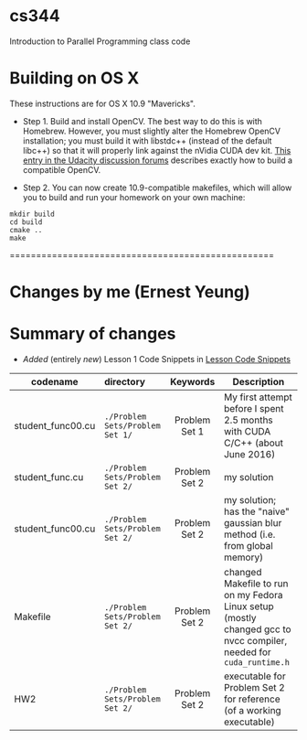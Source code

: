 cs344
=====

Introduction to Parallel Programming class code

# Building on OS X

These instructions are for OS X 10.9 "Mavericks".

* Step 1. Build and install OpenCV. The best way to do this is with
Homebrew. However, you must slightly alter the Homebrew OpenCV
installation; you must build it with libstdc++ (instead of the default
libc++) so that it will properly link against the nVidia CUDA dev kit. 
[This entry in the Udacity discussion forums](http://forums.udacity.com/questions/100132476/cuda-55-opencv-247-os-x-maverick-it-doesnt-work) describes exactly how to build a compatible OpenCV.

* Step 2. You can now create 10.9-compatible makefiles, which will allow you to
build and run your homework on your own machine:
```
mkdir build
cd build
cmake ..
make
```

==================================================

Changes by me (Ernest Yeung)
==================================================

# Summary of changes

- *Added* (entirely *new*) Lesson 1 Code Snippets in [Lesson Code Snippets](https://github.com/ernestyalumni/cs344/tree/master/Lesson%20Code%20Snippets)


| codename          | directory                      | Keywords      | Description |
| ----------------- | :----------------------------- | :-----------: | ----------- | 
| student_func00.cu | `./Problem Sets/Problem Set 1/` | Problem Set 1 | My first attempt before I spent 2.5 months with CUDA C/C++ (about June 2016) |
| student_func.cu | `./Problem Sets/Problem Set 2/` | Problem Set 2 | my solution |
| student_func00.cu | `./Problem Sets/Problem Set 2/` | Problem Set 2 | my solution; has the "naive" gaussian blur method (i.e. from global memory) |
| Makefile | `./Problem Sets/Problem Set 2/` | Problem Set 2 | changed Makefile to run on my Fedora Linux setup (mostly changed gcc to nvcc compiler, needed for `cuda_runtime.h` |
| HW2 | `./Problem Sets/Problem Set 2/` | Problem Set 2 | executable for Problem Set 2 for reference (of a working executable) |


